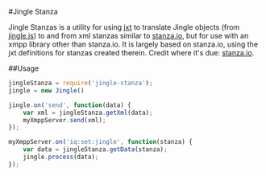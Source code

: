 #Jingle Stanza

Jingle Stanzas is a utility for using [jxt](https://github.com/otalk/jxt/) to translate Jingle objects (from [jingle.js](https://github.com/otalk/jingle.js/)) to and from xml stanzas similar to [stanza.io](https://github.com/otalk/stanza.io/), but for use with an xmpp library other than stanza.io. It is largely based on stanza.io, using the jxt definitions for stanzas created therein. Credit where it's due: [stanza.io](https://github.com/otalk/stanza.io/).

##Usage

```javascript
jingleStanza = require('jingle-stanza');
jingle = new Jingle()

jingle.on('send', function(data) {
    var xml = jingleStanza.getXml(data);
    myXmppServer.send(xml);
});

myXmppServer.on('iq:set:jingle', function(stanza) {
    var data = jingleStanza.getData(stanza);
    jingle.process(data);
});
```
